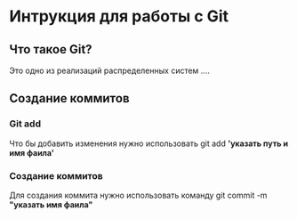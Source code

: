# Интрукция для работы с Git
 
## Что такое Git?
Это одно из реализаций распределенных систем ....

## Создание коммитов

### Git add
Что бы добавить изменения нужно использовать git add __'указать путь и имя фаила'__ 

### Создание коммитов
Для создания коммита нужно использовать команду  git commit -m **"указать имя фаила"**